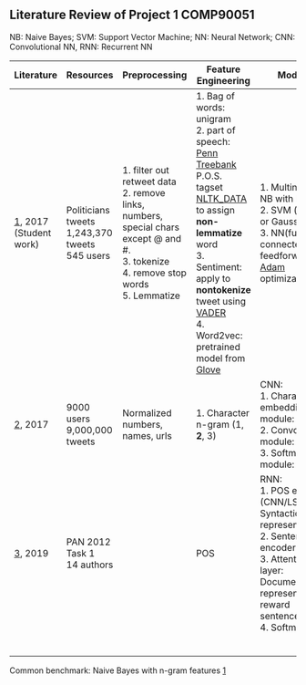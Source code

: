 [1]: http://cs229.stanford.edu/proj2017/final-reports/5241953.pdf
[2]: https://www.aclweb.org/anthology/E17-2106
[3]: https://arxiv.org/pdf/1902.09723.pdf
[Adam]: https://arxiv.org/pdf/1412.6980.pdf
[VADER]: http://datameetsmedia.com/vader-sentiment-analysis-explained/
[Penn Treebank]: http://citeseerx.ist.psu.edu/viewdoc/download?doi=10.1.1.9.8216&rep=rep1&type=pdf
[Glove]: https://nlp.stanford.edu/projects/glove/
[NLTK_DATA]: http://www.nltk.org/nltk_data/



## Literature Review of Project 1 COMP90051

NB: Naive Bayes; SVM: Support Vector Machine; NN: Neural Network; CNN: Convolutional NN, RNN: Recurrent NN

| Literature                    | Resources                                               | Preprocessing                                                | Feature Engineering                                          | Models                                                       |
| ----------------------------- | ------------------------------------------------------- | ------------------------------------------------------------ | ------------------------------------------------------------ | ------------------------------------------------------------ |
| [1], 2017<br />(Student work) | Politicians tweets<br />1,243,370 tweets<br />545 users | 1. filter out retweet data<br />2. remove links, numbers, special chars except @ and #.<br />3. tokenize<br />4. remove stop words<br />5. Lemmatize | 1. Bag of words: unigram<br />2. part of speech: [Penn Treebank] P.O.S. tagset [NLTK_DATA] to assign **non-lemmatize** word<br />3. Sentiment: apply to **nontokenize** tweet using [VADER]<br />4. Word2vec: pretrained model from [Glove] | 1. Multinomial NB with laplace<br />2. SVM (linear or Gaussian)<br />3. NN(fully-connected feedforward): [Adam] optimization |
| [2], 2017                     | 9000 users<br />9,000,000 tweets                        | Normalized numbers, names, urls                              | 1. Character n-gram (1, **2**, 3)                            | CNN:<br />1. Character embedding module:<br />2. Convolution module:<br />3. Softmax module: |
| [3], 2019                     | PAN 2012 Task 1<br />14 authors                         |                                                              | POS                                                          | RNN:<br />1. POS encoder (CNN/LSTM): Syntactic representation<br />2. Sentence encoder(LSTM)<br />3. Attention layer: Document representation, reward sentence<br />4. Softmax<br /> |
|                               |                                                         |                                                              |                                                              |                                                              |
|                               |                                                         |                                                              |                                                              |                                                              |
|                               |                                                         |                                                              |                                                              |                                                              |
|                               |                                                         |                                                              |                                                              |                                                              |
|                               |                                                         |                                                              |                                                              |                                                              |
|                               |                                                         |                                                              |                                                              |                                                              |

Common benchmark: Naive Bayes with n-gram features [1]